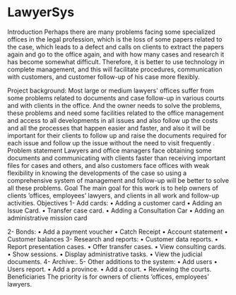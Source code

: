 # LawyerSys

Introduction
Perhaps there are many problems facing some specialized offices in the legal profession, which is the loss of some papers related to the case, which leads to a defect and calls on clients to extract the papers again and go to the office again, and with how many cases and research it has become somewhat difficult.
Therefore, it is better to use technology in complete management, and this will facilitate procedures, communication with customers, and customer follow-up of his case more flexibly.

Project background:
Most large or medium lawyers' offices suffer from some problems related to documents and case follow-up in various courts and with clients in the office.
And the owner needs to solve the problems, these problems and need some facilities related to the office management and access to all developments in all issues and also follow up the costs and all the processes that happen easier and faster, and also it will be important for their clients to follow up and raise the documents required for each issue and follow up the issue without the need to visit frequently .
Problem statement
Lawyers and office managers face obtaining some documents and communicating with clients faster than receiving important files for cases and others, and also customers face offices with weak flexibility in knowing the developments of the case so using a comprehensive system of management and follow-up will be better to solve all these problems.
Goal
The main goal for this work is to help owners of clients ’offices, employees’ lawyers, and clients in all work and follow-up activities. 
Objectives
1-	Add cards:
•	Adding a customer card
•	Adding an Issue Card.
•	Transfer case card.
•	Adding a Consultation Car
•	Adding an administrative mission card

2-	Bonds:
• Add a payment voucher
• Catch Receipt
• Account statement
• Customer balances
3-	Research and reports:
• Customer data reports.
• Report presentation cases.
• Offer transfer cases.
• View consulting cards.
• Show sessions.
• Display administrative tasks.
• View the judicial documents.
4-	Archive:.
5-	Other additions to the system:
 • Add users
• Users report.
• Add a province.
• Add a court.
• Reviewing the courts.
Beneficiaries
The priority is for owners of clients ’offices, employees’ lawyers.
